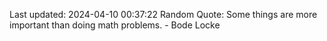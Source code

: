 Last updated: 2024-04-10 00:37:22
Random Quote: Some things are more important than doing math problems. - Bode Locke